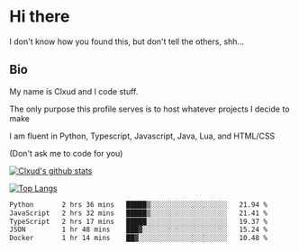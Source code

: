 

# Hi there
I don't know how you found this, but don't tell the others, shh...

## Bio
My name is Clxud and I code stuff.

The only purpose this profile serves is to host whatever projects I decide to make

I am fluent in Python, Typescript, Javascript, Java, Lua, and HTML/CSS



(Don't ask me to code for you)

[![Clxud's github stats](https://github-readme-stats.vercel.app/api?username=cloudwithax&count_private=true&theme=dark&show_icons=true)](https://github.com/anuraghazra/github-readme-stats) 

[![Top Langs](https://github-readme-stats.vercel.app/api/top-langs/?username=cloudwithax&theme=dark)](https://github.com/anuraghazra/github-readme-stats)

<!--START_SECTION:waka-->

```txt
Python       2 hrs 36 mins   █████▒░░░░░░░░░░░░░░░░░░░   21.94 %
JavaScript   2 hrs 32 mins   █████▒░░░░░░░░░░░░░░░░░░░   21.41 %
TypeScript   2 hrs 17 mins   █████░░░░░░░░░░░░░░░░░░░░   19.37 %
JSON         1 hr 48 mins    ███▓░░░░░░░░░░░░░░░░░░░░░   15.24 %
Docker       1 hr 14 mins    ██▓░░░░░░░░░░░░░░░░░░░░░░   10.48 %
```

<!--END_SECTION:waka-->







